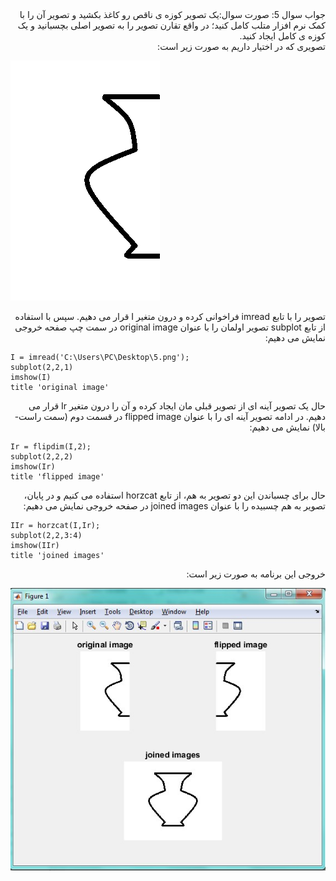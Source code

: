 <div dir="rtl">
جواب سوال 5:
صورت سوال:یک تصویر کوزه ی ناقص رو کاغذ بکشید و تصویر آن را با کمک نرم افزار متلب کامل کنید؛ در واقع تقارن تصویر را به تصویر اصلی بچسبانید و یک کوزه ی کامل ایجاد کنید.
</div>

<div dir="rtl">
تصویری که در اختیار داریم به صورت زیر است:
</div>

![koozeh](5.png)

<div dir="rtl">
تصویر را با تابع imread فراخوانی کرده و درون متغیر I قرار می دهیم. سپس با استفاده از تابع subplot تصویر اولمان را با عنوان original image در سمت چپ صفحه خروجی نمایش می دهیم: 
</div>

```
I = imread('C:\Users\PC\Desktop\5.png'); 
subplot(2,2,1) 
imshow(I)
title 'original image' 
```

<div dir="rtl">
حال یک تصویر آینه ای از تصویر قبلی مان ایجاد کرده و آن را درون متغیر Ir قرار می دهیم. در ادامه تصویر آینه ای را با عنوان flipped image در قسمت دوم (سمت راست-بالا) نمایش می دهیم:
</div>

```
Ir = flipdim(I,2); 
subplot(2,2,2) 
imshow(Ir)
title 'flipped image'
```

<div dir="rtl">
حال برای چسباندن این دو تصویر به هم، از تابع horzcat استفاده می کنیم و در پایان، تصویر به هم چسبیده را با عنوان joined images در صفحه خروجی نمایش می دهیم:
</div>

```
IIr = horzcat(I,Ir); 
subplot(2,2,3:4) 
imshow(IIr)
title 'joined images'
```

<div dir="rtl">
خروجی این برنامه به صورت زیر است:
</div>

![khorooji](02490.jpg)
